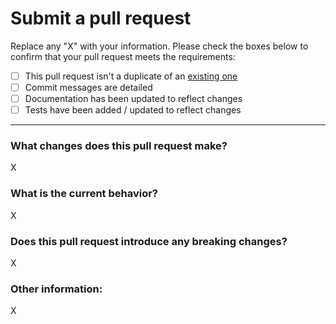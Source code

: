 # Submit a pull request

Replace any "X" with your information. Please check the boxes below to confirm
that your pull request meets the requirements:

- [ ] This pull request isn't a duplicate of an [existing one][1]
- [ ] Commit messages are detailed 
- [ ] Documentation has been updated to reflect changes
- [ ] Tests have been added / updated to reflect changes

---

### What changes does this pull request make?

X

### What is the current behavior?

X

### Does this pull request introduce any breaking changes?

X

### Other information:

X

[1]: https://bitbucket.org/axelclk/symja_android_library/pull-requests/
